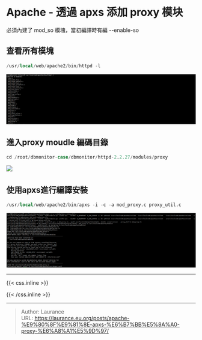 # Apache - 透過 apxs 添加 proxy 模块


<!--more-->
必須內建了 mod_so 模塊，當初編譯時有編 --enable-so

## 查看所有模塊

```sql
/usr/local/web/apache2/bin/httpd -l
```

   ![](201.png)
   
## 進入proxy moudle 編碼目錄

```sql
cd /root/dbmonitor-case/dbmonitor/httpd-2.2.27/modules/proxy
````
    
   ![](202.png)
   
## 使用apxs進行編譯安裝

```sql
/usr/local/web/apache2/bin/apxs -i -c -a mod_proxy.c proxy_util.c
```

   ![](203.png)



***

{{< css.inline >}}
<style>
.emojify {
	font-family: Apple Color Emoji, Segoe UI Emoji, NotoColorEmoji, Segoe UI Symbol, Android Emoji, EmojiSymbols;
	font-size: 2rem;
	vertical-align: middle;
}
@media screen and (max-width:650px) {
  .nowrap {
    display: block;
    margin: 25px 0;
  }
}
</style>
{{< /css.inline >}}


---

> Author: Laurance  
> URL: https://laurance.eu.org/posts/apache-%E9%80%8F%E9%81%8E-apxs-%E6%B7%BB%E5%8A%A0-proxy-%E6%A8%A1%E5%9D%97/  

